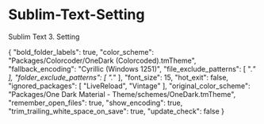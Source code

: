 # Sublim-Text-Setting
Sublim Text 3. Setting

{
	"bold_folder_labels": true,
	"color_scheme": "Packages/Colorcoder/OneDark (Colorcoded).tmTheme",
	"fallback_encoding": "Cyrillic (Windows 1251)",
	"file_exclude_patterns":
	[
		".*"
	],
	"folder_exclude_patterns":
	[
		".*"
	],
	"font_size": 15,
	"hot_exit": false,
	"ignored_packages":
	[
		"LiveReload",
		"Vintage"
	],
	"original_color_scheme": "Packages/One Dark Material - Theme/schemes/OneDark.tmTheme",
	"remember_open_files": true,
	"show_encoding": true,
	"trim_trailing_white_space_on_save": true,
	"update_check": false
}
